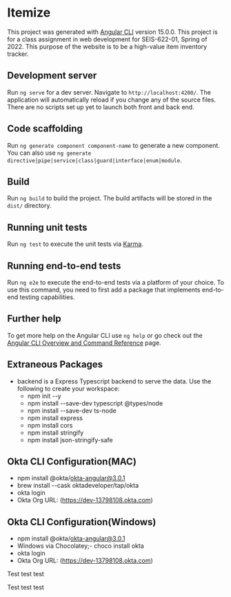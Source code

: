 # Itemize

This project was generated with [Angular CLI](https://github.com/angular/angular-cli) version 15.0.0.
This project is for a class assignment in web development for SEIS-622-01, Spring of 2022. 
This purpose of the website is to be a high-value item inventory tracker.

## Development server

Run `ng serve` for a dev server. Navigate to `http://localhost:4200/`. The application will automatically reload if you change any of the source files. There are no scripts set up yet to launch both front and back end. 

## Code scaffolding

Run `ng generate component component-name` to generate a new component. You can also use `ng generate directive|pipe|service|class|guard|interface|enum|module`.

## Build

Run `ng build` to build the project. The build artifacts will be stored in the `dist/` directory.

## Running unit tests

Run `ng test` to execute the unit tests via [Karma](https://karma-runner.github.io).

## Running end-to-end tests

Run `ng e2e` to execute the end-to-end tests via a platform of your choice. To use this command, you need to first add a package that implements end-to-end testing capabilities.

## Further help

To get more help on the Angular CLI use `ng help` or go check out the [Angular CLI Overview and Command Reference](https://angular.io/cli) page.

## Extraneous Packages

- backend is a Express Typescript backend to serve the data. Use the following to create your workspace:
    - npm init --y
    - npm install --save-dev typescript @types/node
    - npm install --save-dev ts-node
    - npm install express
    - npm install cors
    - npm install stringify
    - npm install json-stringify-safe


## Okta CLI  Configuration(MAC)

- npm install @okta/okta-angular@3.0.1
- brew install --cask oktadeveloper/tap/okta 
- okta login
- Okta Org URL: (https://dev-13798108.okta.com) 


## Okta CLI Configuration(Windows)

- npm install @okta/okta-angular@3.0.1
- Windows via Chocolatey;- choco install okta
- okta login
- Okta Org URL: (https://dev-13798108.okta.com) 


Test test test


Test test test
